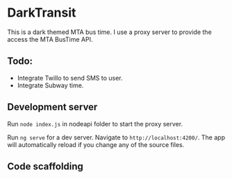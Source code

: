# DarkTransit

This is a dark themed MTA bus time. I use a proxy server to provide the access the MTA BusTime API.


## Todo:
- Integrate Twillo to send SMS to user.
- Integrate Subway time.

## Development server

Run `node index.js` in nodeapi folder to start the proxy server.

Run `ng serve` for a dev server. Navigate to `http://localhost:4200/`. The app will automatically reload if you change any of the source files.

## Code scaffolding



